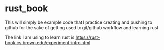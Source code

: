 # rust_book

This will simply be example code that I practice creating and pushing to github for the sake of getting used to git/github workflow and learning rust. 

The link I am using to learn rust is https://rust-book.cs.brown.edu/experiment-intro.html

